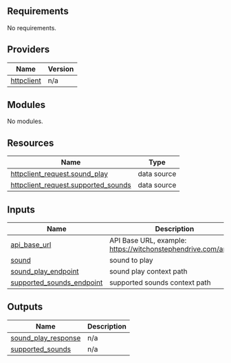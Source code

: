 ## Requirements

No requirements.

## Providers

| Name | Version |
|------|---------|
| <a name="provider_httpclient"></a> [httpclient](#provider\_httpclient) | n/a |

## Modules

No modules.

## Resources

| Name | Type |
|------|------|
| [httpclient_request.sound_play](https://registry.terraform.io/providers/dmachard/http-client/latest/docs/data-sources/request) | data source |
| [httpclient_request.supported_sounds](https://registry.terraform.io/providers/dmachard/http-client/latest/docs/data-sources/request) | data source |

## Inputs

| Name | Description | Type | Default | Required |
|------|-------------|------|---------|:--------:|
| <a name="input_api_base_url"></a> [api\_base\_url](#input\_api\_base\_url) | API Base URL, example: https://witchonstephendrive.com/api/v1 | `string` | n/a | yes |
| <a name="input_sound"></a> [sound](#input\_sound) | sound to play | `string` | n/a | yes |
| <a name="input_sound_play_endpoint"></a> [sound\_play\_endpoint](#input\_sound\_play\_endpoint) | sound play context path | `string` | `"sound"` | no |
| <a name="input_supported_sounds_endpoint"></a> [supported\_sounds\_endpoint](#input\_supported\_sounds\_endpoint) | supported sounds context path | `string` | `"sounds"` | no |

## Outputs

| Name | Description |
|------|-------------|
| <a name="output_sound_play_response"></a> [sound\_play\_response](#output\_sound\_play\_response) | n/a |
| <a name="output_supported_sounds"></a> [supported\_sounds](#output\_supported\_sounds) | n/a |
